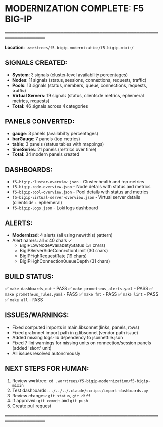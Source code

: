 # MODERNIZATION COMPLETE: F5 BIG-IP

═══════════════════════════════════════════════════════════════

**Location**: `.worktrees/f5-bigip-modernization/f5-bigip-mixin/`

## SIGNALS CREATED:
- **System**: 3 signals (cluster-level availability percentages)
- **Nodes**: 11 signals (status, sessions, connections, requests, traffic)
- **Pools**: 13 signals (status, members, queue, connections, requests, traffic)
- **Virtual Servers**: 19 signals (status, clientside metrics, ephemeral metrics, requests)
- **Total**: 46 signals across 4 categories

## PANELS CONVERTED:
- **gauge**: 3 panels (availability percentages)
- **barGauge**: 7 panels (top metrics)
- **table**: 3 panels (status tables with mappings)
- **timeSeries**: 21 panels (metrics over time)
- **Total**: 34 modern panels created

## DASHBOARDS:
- `f5-bigip-cluster-overview.json` - Cluster health and top metrics
- `f5-bigip-node-overview.json` - Node details with status and metrics
- `f5-bigip-pool-overview.json` - Pool details with status and metrics
- `f5-bigip-virtual-server-overview.json` - Virtual server details (clientside + ephemeral)
- `f5-bigip-logs.json` - Loki logs dashboard

## ALERTS:
- **Modernized**: 4 alerts (all using new(this) pattern)
- Alert names: all ≤ 40 chars ✓
  - BigIPLowNodeAvailabilityStatus (31 chars)
  - BigIPServerSideConnectionLimit (30 chars)
  - BigIPHighRequestRate (19 chars)
  - BigIPHighConnectionQueueDepth (31 chars)

## BUILD STATUS:
✅ `make dashboards_out` - PASS
✅ `make prometheus_alerts.yaml` - PASS
✅ `make prometheus_rules.yaml` - PASS
✅ `make fmt` - PASS
✅ `make lint` - PASS
✅ `make all` - PASS

## ISSUES/WARNINGS:
- Fixed computed imports in main.libsonnet (links, panels, rows)
- Fixed grafonnet import path in g.libsonnet (vendor path issue)
- Added missing logs-lib dependency to jsonnetfile.json
- Fixed 7 lint warnings for missing units on connection/session panels (added 'short' unit)
- All issues resolved autonomously

## NEXT STEPS FOR HUMAN:
1. Review worktree: `cd .worktrees/f5-bigip-modernization/f5-bigip-mixin`
2. Test dashboards: `../../../.claude/scripts/import-dashboards.py`
3. Review changes: `git status`, `git diff`
4. If approved: `git commit` and `git push`
5. Create pull request

═══════════════════════════════════════════════════════════════
